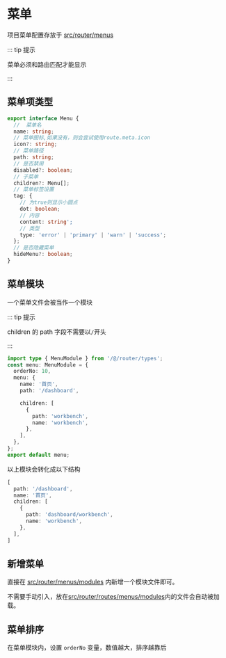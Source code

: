 # 菜单

项目菜单配置存放于 [src/router/menus](https://github.com/mamba-in/mamba-forever-/tree/master/src/router/menus) 

::: tip 提示

菜单必须和路由匹配才能显示

:::

## 菜单项类型

```ts
export interface Menu {
  //  菜单名
  name: string;
  // 菜单图标,如果没有，则会尝试使用route.meta.icon
  icon?: string;
  // 菜单路径
  path: string;
  // 是否禁用
  disabled?: boolean;
  // 子菜单
  children?: Menu[];
  // 菜单标签设置
  tag: {
    // 为true则显示小圆点
    dot: boolean;
    // 内容
    content: string';
    // 类型
    type: 'error' | 'primary' | 'warn' | 'success';
  };
  // 是否隐藏菜单
  hideMenu?: boolean;
}
```

## 菜单模块

一个菜单文件会被当作一个模块

::: tip 提示

children 的 path 字段不需要以`/`开头

:::

```ts
import type { MenuModule } from '/@/router/types';
const menu: MenuModule = {
  orderNo: 10,
  menu: {
    name: '首页',
    path: '/dashboard',

    children: [
      {
        path: 'workbench',
        name: 'workbench',
      },
    ],
  },
};
export default menu;
```

以上模块会转化成以下结构

```ts
[
  path: '/dashboard',
  name: '首页',
  children: [
    {
      path: 'dashboard/workbench',
      name: 'workbench',
    },
  ],
]
```

## 新增菜单

直接在 [src/router/menus/modules]() 内新增一个模块文件即可。

不需要手动引入，放在[src/router/routes/menus/modules]()内的文件会自动被加载。

## 菜单排序

在菜单模块内，设置 `orderNo` 变量，数值越大，排序越靠后
